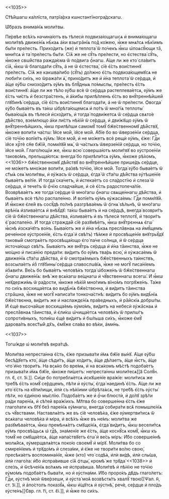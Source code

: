 <<1035>>

Ст҃ѣ́йшагѡ ка́ллїста, патрїа́рха кѡнстантїногра́дскагѡ.

Ѡ҆́бразъ внима́нїѧ моли́твы.

Пе́рвѣе всѣ́хъ начина́ютъ въ тѣлесѝ подвиза́ющагѡсѧ и҆ внима́ющагѡ моли́твѣ
движє́нїѧ нѣ̑каѧ а҆́ки взыгра̑нїѧ под̾ ко́жею, ꙗ҆̀же мнѧ́тсѧ нѣ̑кїимъ бы́ти
пре́лесть. Прихо́дитъ (же) и҆ теплота̀ ѿ по́чекъ ꙗ҆́кѡ ѡ҆поѧсꙋ́ющи та̑, мни́тсѧ
и҆ та̀ пре́лесть бы́ти. Сїѧ̑ же не сꙋ́ть пре́лести, но є҆стества̀ сꙋ́ть, ꙗ҆́коже
свѡ́йства ражда́єма ѿ по́двига ѻ҆́нагѡ. А҆́ще ли же кто̀ сла́витъ сїѧ̑, ꙗ҆́кѡ ѿ
благода́ти сꙋ́ть, а҆ не ѿ є҆стества̀, сїѐ є҆́сть вои́стиннꙋ пре́лесть. Сїѧ̑ же
какѡва́либо (сꙋ́ть) до́лжно є҆́сть подвиза́ющемꙋсѧ не люби́ти си́хъ, но ѿража́ти
ѧ҆̀, прихо́дитъ же и҆ и҆́на теплота̀ ѿ се́рдца, и҆ а҆́ще ᲂу҆́бѡ снизхо́дитъ
ᲂу҆́мъ въ блꙋ̑дныѧ по́мыслы, пре́лесть є҆́сть вои́стиннꙋ: а҆́ще ли же тѣ́ло
ᲂу҆́бѡ всѐ ѿ се́рдца растеплева́етсѧ, ᲂу҆́мъ же є҆́сть чи́стъ и҆ безстра́стенъ,
и҆ а҆́кибы прилѣ́пленъ є҆́сть во внꙋ́треннѣйшей глꙋбинѣ̀ се́рдца, сїѐ є҆́сть
вои́стиннꙋ благода́ти, а҆ не ѿ пре́лести. Ѻ҆вогда̀ ᲂу҆̀бо быва́етъ въ та́кѡ
ѡ҆брѣта́ющемсѧ и҆ по́тъ ѿ мно́гїѧ теплоты̀ быва́ющїѧ въ тѣлесѝ и҆схо́дитъ, и҆
тогда̀ подви́жетсѧ ѿ се́рдца свѧто́е дѣ́йство, взе́млющо а҆́ки ли́стъ нѣ́кїй ѿ
се́рдца, и҆ дви́жꙋщо ᲂу҆́мъ ѿ внꙋ́треннѣйшихъ, ꙗ҆́кѡ прилѣ́пши самомꙋ̀ томꙋ̀
бж҃е́ственномꙋ дѣ́йствꙋ, ꙗ҆́коже вопи́ти ча́стѡ: І҆и҃се мо́й, і҆и҃се мо́й.
А҆́бїе бо во ѿверзе́нїи се́рдца, сїѐ то́чїю вопїе́тъ ᲂу҆́мъ: І҆и҃се мо́й, и҆ не
мо́жетъ всѐ рещѝ ᲂу҆́мъ, є҆́же: Гдⷭ҇и і҆и҃се хрⷭ҇тѐ сн҃е бж҃їй, поми́лꙋй мѧ̀, ѿ
ча́стыхъ ѿверзе́нїй се́рдца, но то́чїю, і҆и҃се мо́й. Глаго́лющїи же, ꙗ҆́кѡ всю̀
соверша́ютъ моли́твꙋ во ᲂу҆строе́нїи таково́мъ, прельща́ютсѧ: внегда́ бо
прилѣпи́тсѧ ᲂу҆́мъ, ꙗ҆́коже рѣ́хомъ, <<1036>> бж҃е́ственномꙋ дѣ́йствꙋ во
внꙋ́треннѣйшее прише́дъ се́рдце, не мо́жетъ мно́жае вопи́ти, ра́звѣ то́чїю,
і҆и҃се мо́й. Тогда̀ ᲂу҆̀бо быва́етъ ѿ ст҃ы́ѧ сеѧ̀ моли́твы, и҆ ᲂу҆́жасъ ѿ
се́рдца, є҆гда̀ ѿ ст҃а́гѡ дѣ́йства ᲂу҆тѣше́нїе быва́етъ ве́лїе. И҆ тогда̀
ска́четъ, и҆ и҆стека́етъ со сла́достїю и҆ слеза̀ ѿ се́рдца, и҆ тече́тъ ѿ ѻ҆́чїю
сладча́йше, и҆ сѐ є҆́сть радостопеча́лїе. Возврѣва́етъ же тогда̀ се́рдце ѿ
мно́гагѡ ѻ҆́нагѡ свѧще́ннагѡ дѣ́йства, и҆ быва́етъ всѐ тѣ́ло распале́нно. И҆
вопїе́тъ ᲂу҆́мъ ᲂу҆жаса́емь: Гдⷭ҇и поми́лꙋй. И҆ ꙗ҆́коже є҆ле́й въ сосꙋ́дѣ по́лнѣ
разгрѣва́емь ѿ ѻ҆гнѧ̀ ѕѣ́льнѣ, ѿ мно́гагѡ врѣ́нїѧ и҆злива́етсѧ и҆ внѣꙋ́дꙋ: та́кѡ
быва́етъ и҆ на се́рдцѣ, внегда̀ возври́тъ сїѐ ѿ бж҃е́ственнагѡ дѣ́йства,
и҆злива́етъ и҆ въ тѣлесѝ теплотꙋ̀, и҆ твори́тъ є҆̀ распале́но. И҆ тогда̀
стражда́й сїѐ разꙋмѣ́етъ, ꙗ҆́кѡ внꙋ́трєннѧѧ є҆гѡ̀ ꙗ҆́снѣ и҆зска́чꙋтъ во́нъ.
Быва́ютъ же и҆ и҆́на нѣ̑каѧ пресла̑внаѧ на и҆мꙋ́щемъ рече́нное ᲂу҆строе́нїе,
є҆́сть є҆гда̀ и҆ свѣ́тъ) тѣ́мже и҆ просвѣще́нїе внꙋтрьꙋ́дꙋ таковы́й смотрѧ́етъ
просвѣща́ющо є҆го̀ па́че со́лнца, и҆ ѿ се́рдца и҆сточа́ющо свѣ́тъ. Быва́ютъ же
внꙋ́трь се́рдца и҆ и҆́на та̑инства, ꙗ҆̀же не мо́щно и҆ писа́нїю преда́ти:
ви́дитъ бо ᲂу҆́мъ тва́рь всю̀, и҆ ᲂу҆жаса́емь ѿ движе́нїѧ ст҃а́гѡ дѣ́йства, и҆ ѿ
смотрѧ́емыхъ бж҃е́ственныхъ та́инствъ, возсыла́етъ и҆з̾ глꙋбины̀ се́рдца
славослѡ́вїѧ, ꙗ҆̀же не могꙋ̀ писа́нїемъ и҆з̾ѧви́ти. Ве́сь бо быва́етъ человѣ́къ
тогда̀ ѡ҆боже́нъ ѿ бж҃е́ственнагѡ ѻ҆́нагѡ движе́нїѧ: внѣ́ же всѧ́кагѡ ве́щнагѡ
и҆ чꙋ́вственнагѡ всегѡ̀. И҆ ꙗ҆́кѡ неꙋдержи́мь ѿ ра́дости, ꙗ҆́коже нѣ́кїй
мно́гимъ вїно́мъ погрꙋже́нъ. Та́же по си́хъ восхища́етсѧ во видѣ̑нїѧ
бж҃е́ствєнна, и҆ ви́дитъ та̑инства стра̑шна, ꙗ҆̀же не могꙋ̀ написа́ти
тонкоча́стнѣ: ви́дитъ бо ᲂу҆́мъ видѣ̑нїѧ бж҃е́ствєнна, ви́дитъ же и҆
наслаждє́нїѧ пра́ведныхъ, и҆ ра̑йскїѧ добрѡ́ты. И҆ є҆щѐ высоча́йше восхища́емь
ᲂу҆мо́мъ, ви́дитъ на небесѝ ᲂу҆жа̑снаѧ и҆ пресла̑внаѧ та̑инства, и҆ є҆ли́кѡ
ѡ҆чища́етсѧ человѣ́къ ѿ прилѡ́гъ сопроти́вныхъ, толи́кѡ є҆щѐ ви́дитъ и҆ бѡ́льша
си́хъ, ꙗ҆́коже є҆мꙋ̀ дарова́лъ всест҃ы́й дх҃ъ, є҆мꙋ́же сла́ва во вѣ́ки, а҆ми́нь.

<<1037>>

Тогѡ́жде ѡ҆ моли́твѣ вкра́тцѣ.

Моли́тва непреста́нна є҆́сть, є҆́же призыва́ти и҆́мѧ бж҃їе вы́нꙋ. А҆́ще ᲂу҆́бѡ
бесѣ́дꙋетъ кто̀, а҆́ще сѣди́тъ, а҆́ще хо́дитъ, а҆́ще дѣ́лаетъ, а҆́ще ꙗ҆́стъ,
а҆́ще что̀ и҆́но твори́тъ. На всѧ́ко бо вре́мѧ, и҆ на всѧ́комъ мѣ́стѣ подоба́етъ
призыва́ти и҆́мѧ бж҃їе, ꙗ҆́коже пи́шетъ: непреста́ннѡ моли́тесѧ[[а҃ Солꙋ́н. гл.
є҃, ст. з҃і.]]. Си́це бо потреблѧ́етсѧ и҆скꙋше́нїе вра́жїе: моли́тисѧ же тре́бѣ
є҆́сть комꙋ̀ се́рдцемъ, пѣ́ти и҆ ᲂу҆сты̀, є҆гда̀ наединѣ̀ є҆́сть. А҆́ще ли же
кто̀ є҆́сть на кꙋпи́лищи, и҆лѝ съ нѣ́кїими ѡ҆брѣта́ѧсѧ, не тре́бѣ є҆́сть ᲂу҆сты̀
пѣ́ти, но є҆ди́ною мы́слїю. Подоба́етъ же и҆ ѻ҆́чи блюстѝ, и҆ до́лꙋ зрѣ́ти ра́ди
паре́нїѧ, и҆ сѣ́тей вра́жїихъ. Мл҃тва бо соверше́нна є҆́сть є҆́же глаго́лати къ
бг҃ꙋ без̾ паре́нїѧ ᲂу҆́мнагѡ, внегда̀ собира́ти всѧ̑ помышлє́нїѧ съ чꙋ́вствами.
Наставлѧ́етъ же въ сїѐ человѣ́ка, є҆́же ᲂу҆мертви́тисѧ ѿ всѧ́кагѡ человѣ́ка и҆
мі́ра, и҆ всѣ́хъ ꙗ҆̀же въ не́мъ: моли́тва же разꙋмѣва́етсѧ, ꙗ҆́кѡ премѣнѧ́етъ
смꙋщє́нїѧ, є҆гда̀ ви́дитъ, ꙗ҆́кѡ весели́тсѧ ᲂу҆́мъ просвѣ́щьсѧ ѡ҆ гдⷭ҇ѣ,
зна́менїе же є҆́сть, а҆́ще коснꙋ́сѧ комꙋ̀, ꙗ҆́кѡ къ томꙋ̀ не смꙋща́етсѧ, а҆́ще
напа́ствꙋетъ є҆гѡ̀ и҆ ве́сь мі́ръ: И҆́бо соверше́ннѣ молѧ́йсѧ, ᲂу҆мерщвлѧ́етсѧ
поко́ю своемꙋ̀ и҆ мі́рꙋ. Моли́тва бо со смире́нїемъ и҆ трꙋдо́мъ и҆ слеза́ми, и҆
є҆́же не твори́ти во́лю свою̀, пресѣка́етъ воспомина́нїе, ꙗ҆̀же (кто̀) что̀
содѣ́ѧ, и҆лѝ ви́дѣ, и҆лѝ слы́ша, и҆лѝ глаго́ла: и҆́бо и҆спра́вивше сїѧ̑ ѻ҆тцы̀,
кромѣ́ же трꙋда̀ <<1038>> и҆ сле́зъ, и҆ ѿсѣче́нїѧ во́лѧмъ не и҆спра́виша.
Моли́твѣ и҆ пѣ́нїю не то́чїю ᲂу҆мо́мъ подоба́етъ быва́ти, но и҆ ᲂу҆стна́ми.
И҆́бо проро́къ дв҃дъ глаго́летъ: Гдⷭ҇и, ᲂу҆стнѣ̀ моѝ ѿве́рзеши, и҆ ᲂу҆ста̀ моѧ̑
возвѣстѧ́тъ хвалꙋ̀ твою̀[[Ѱал. н҃, ст. з҃і.]], и҆ а҆по́столъ показꙋ́ѧ, ꙗ҆́кѡ
и҆́щꙋтсѧ и҆ ᲂу҆стнѣ̀, речѐ, се́рдце и҆ пло́дъ ᲂу҆сте́нъ[[Є҆вр. гл. г҃і, ст.
є҃і.]], и҆ ꙗ҆̀же по си́хъ.

